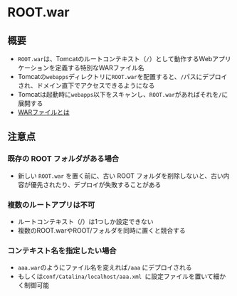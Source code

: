 # ROOT.war

## 概要

- `ROOT.war`は、Tomcatのルートコンテキスト（`/`）として動作するWebアプリケーションを定義する特別なWARファイル名
- Tomcatの`webapps`ディレクトリに`ROOT.war`を配置すると、`/`パスにデプロイされ、ドメイン直下でアクセスできるようになる
- Tomcatは起動時に`webapps`以下をスキャンし、`ROOT.war`があればそれを`/`に展開する
- [WARファイルとは](glossary/war.md)

## 注意点

### 既存の ROOT フォルダがある場合

- 新しい `ROOT.war` を置く前に、古い ROOT フォルダを削除しないと、古い内容が優先されたり、デプロイが失敗することがある

### 複数のルートアプリは不可

- ルートコンテキスト（/）は1つしか設定できない
- 複数のROOT.warやROOT/フォルダを同時に置くと競合する

### コンテキスト名を指定したい場合

- `aaa.war`のようにファイル名を変えれば`/aaa` にデプロイされる
- もしくは`conf/Catalina/localhost/aaa.xml `に設定ファイルを置いて細かく制御可能